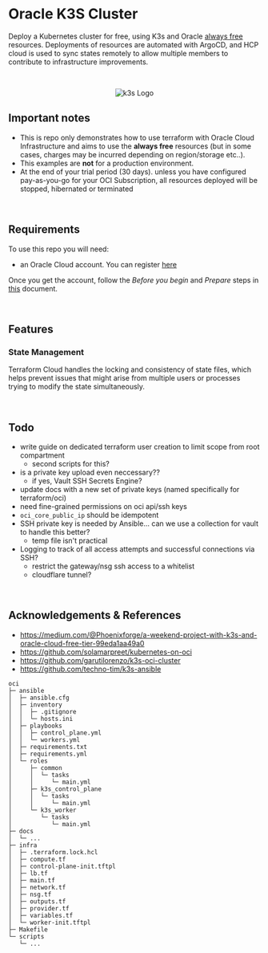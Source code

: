 # Oracle K3S Cluster

Deploy a Kubernetes cluster for free, using K3s and Oracle [always free](https://docs.oracle.com/en-us/iaas/Content/FreeTier/freetier_topic-Always_Free_Resources.htm) resources.  Deployments of resources are automated with ArgoCD, and HCP cloud is used to sync states remotely to allow multiple members to contribute to infrastructure improvements.

<br>

<p align="center">
  <img src="https://garutilorenzo.github.io/images/k3s-logo-large.png?" alt="k3s Logo"/>
</p>

## Important notes

* This is repo only demonstrates how to use terraform with Oracle Cloud Infrastructure and aims to use the **always free** resources (but in some cases, charges may be incurred depending on region/storage etc..). 
* This examples are **not** for a production environment.
* At the end of your trial period (30 days). unless you have configured pay-as-you-go for your OCI Subscription, all resources deployed will be stopped, hibernated or terminated

<br>

## Requirements

To use this repo you will need:

* an Oracle Cloud account. You can register [here](https://cloud.oracle.com)

Once you get the account, follow the *Before you begin* and *Prepare* steps in [this](https://docs.oracle.com/en-us/iaas/developer-tutorials/tutorials/tf-provider/01-summary.htm) document.

<br>

## Features

### State Management
Terraform Cloud handles the locking and consistency of state files, which helps prevent issues that might arise from multiple users or processes trying to modify the state simultaneously.

<br>

## Todo

- write guide on dedicated terraform user creation to limit scope from root compartment
    - second scripts for this?
- is a private key upload even neccessary??
    - if yes, Vault SSH Secrets Engine?
- update docs with a new set of private keys (named specifically for terraform/oci)
- need fine-grained permissions on oci api/ssh keys
- `oci_core_public_ip` should be idempotent
- SSH private key is needed by Ansible... can we use a collection for vault to handle this better?
    - temp file isn't practical
- Logging to track of all access attempts and successful connections via SSH?
    - restrict the gateway/nsg ssh access to a whitelist
    - cloudflare tunnel? 

<br>

## Acknowledgements & References

- https://medium.com/@Phoenixforge/a-weekend-project-with-k3s-and-oracle-cloud-free-tier-99eda1aa49a0
- https://github.com/solamarpreet/kubernetes-on-oci
- https://github.com/garutilorenzo/k3s-oci-cluster
- https://github.com/techno-tim/k3s-ansible

```
oci
├─ ansible
│  ├─ ansible.cfg
│  ├─ inventory
│  │  ├─ .gitignore
│  │  └─ hosts.ini
│  ├─ playbooks
│  │  ├─ control_plane.yml
│  │  └─ workers.yml
│  ├─ requirements.txt
│  ├─ requirements.yml
│  └─ roles
│     ├─ common
│     │  └─ tasks
│     │     └─ main.yml
│     ├─ k3s_control_plane
│     │  └─ tasks
│     │     └─ main.yml
│     └─ k3s_worker
│        └─ tasks
│           └─ main.yml
├─ docs
│  └─ ...
├─ infra
│  ├─ .terraform.lock.hcl
│  ├─ compute.tf
│  ├─ control-plane-init.tftpl
│  ├─ lb.tf
│  ├─ main.tf
│  ├─ network.tf
│  ├─ nsg.tf
│  ├─ outputs.tf
│  ├─ provider.tf
│  ├─ variables.tf
│  └─ worker-init.tftpl
├─ Makefile
└─ scripts
   └─ ...
```